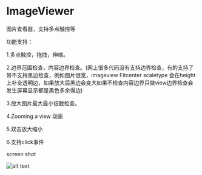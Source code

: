 ImageViewer
===========

图片查看器，支持多点触控等

功能支持：

1.多点触控，拖拽，伸缩。

2.边界范围检查，内容边界检查。(网上很多代码没有支持边界检查，有的支持了带不支持黑边检查，例如图片很宽，imageview Fitcenter scaletype 会在height上补全透明边，如果放大后黑边会变大如果不检查内容边界只做view边界检查会发生屏幕显示都是黑色多余得边)

3.放大图片最大最小倍数检查。

4.Zooming a view 动画

5.双击放大缩小

6.支持click事件

screen shot

![alt text](https://github.com/microjixl/ImageViewer/blob/master/animated.gif)
